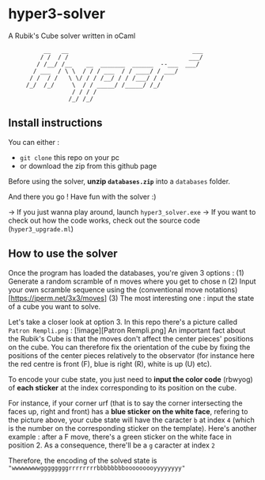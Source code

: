 # hyper3-solver

A Rubik's Cube solver written in oCaml
```
          __   __                                   ___  
         / /  / /                                  ___/  
        / /__/ /__    __  _______  ______  --___  ___/   
       / ___  / \ \  / / / ___  / / ____/ / ___/         
      / /  / /   \ \/ / / /__/ / / /___/ / /             
     /_/  /_/     \  / / _____/ /_____/ /_/              
                  / / / /                                
                 /_/ /_/                                 
```

## Install instructions
You can either :
* `git clone` this repo on your pc
* or download the zip from this github page

Before using the solver, **unzip `databases.zip`** into a `databases` folder.

And there you go ! Have fun with the solver :)

-> If you just wanna play around, launch `hyper3_solver.exe`
-> If you want to check out how the code works, check out the source code (`hyper3_upgrade.ml`)

## How to use the solver

Once the program has loaded the databases, you're given 3 options :
(1) Generate a random scramble of n moves where you get to chose n
(2) Input your own scramble sequence using the (conventional move notations)[https://jperm.net/3x3/moves]
(3) The most interesting one : input the state of a cube you want to solve.

Let's take a closer look at option 3.
In this repo there's a picture called `Patron Rempli.png` :
[!image][Patron Rempli.png]
An important fact about the Rubik's Cube is that the moves don't affect the center pieces' positions on the cube. You can therefore fix the orientation of the cube by fixing the positions of the center pieces relatively to the observator (for instance here the red centre is front (F), blue is right (R), white is up (U) etc).

To encode your cube state, you just need to **input the color code** (rbwyog) of **each sticker** at the index corresponding to its position on the cube.

For instance, if your corner urf (that is to say the corner intersecting the faces up, right and front) has a **blue sticker on the white face**, refering to the picture above, your cube state will have the caracter `b` at index `4` (which is the number on the corresponding sticker on the template).
Here's another example : after a F move, there's a green sticker on the white face in position 2. As a consequence, there'll be a `g` caracter at index `2`

Therefore, the encoding of the solved state is `"wwwwwwwwggggggggrrrrrrrrbbbbbbbbooooooooyyyyyyyy"`
